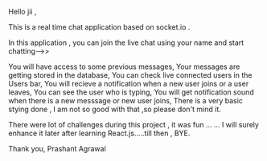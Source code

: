 Hello jii , 

This is a real time chat application based on socket.io .

In this application , you can join the live chat using your name and start chatting-->>

You will have access to some previous messages,
Your messages are getting stored in the database,
You can check live connected users in the Users bar,
You will recieve a notification when a new user joins or a user leaves,
You can see the user who is typing,
You will get notification sound when there is a new messsage or new user joins,
There is a very basic stying done , I am not so good with that ,so please don't mind it.

There were lot of challenges during this project , it was fun ...
... I will surely enhance it later after learning React.js.....till then , BYE.


Thank you,
Prashant Agrawal
